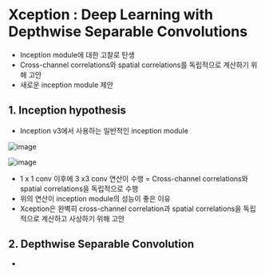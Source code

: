 # Xception : Deep Learning with Depthwise Separable Convolutions

- Inception module에 대한 고찰로 탄생
- Cross-channel correlations와 spatial correlations를 독립적으로 계산하기 위해 고안
- 새로운 inception module 제안

## 1. Inception hypothesis

- Inception v3에서 사용하는 일반적인 inception module

![image](https://github.com/as9786/ComputerVision/assets/80622859/f496383d-4fb4-4859-acd6-b4ffaa10ec79)

![image](https://github.com/as9786/ComputerVision/assets/80622859/96e8907d-7bb2-4954-a6c4-720f8f7c069b)

- 1 x 1 conv 이후에 3 x3 conv 연산이 수행 = Cross-channel correlations와 spatial correlations을 독립적으로 수행
- 위의 연산이 inception module의 성능이 좋은 이유
- Xception은 완벽히 cross-channel correlation과 spatial correlations을 독립적으로 계산하고 사상하기 위해 고안

## 2. Depthwise Separable Convolution

- 
